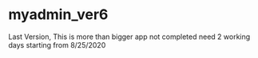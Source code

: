 # myadmin_ver6
Last Version, This is more than bigger app not completed need 2 working days starting from 8/25/2020
